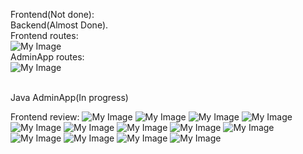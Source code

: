 Frontend(Not done):
<br>
Backend(Almost Done).
<br>
Frontend routes:
<br>
![My Image](review/Frontend_routes.png)
<br>
AdminApp routes:
<br>
![My Image](review/AdminApp_routes.png)

<br>
Java AdminApp(In progress)

Frontend review:
![My Image](review/1.png)
![My Image](review/2.png)
![My Image](review/3.png)
![My Image](review/4.png)
![My Image](review/5.png)
![My Image](review/6.png)
![My Image](review/7.png)
![My Image](review/8.png)
![My Image](review/9.png)
![My Image](review/10.png)
![My Image](review/11.png)
![My Image](review/12.png)
![My Image](review/13.png)
